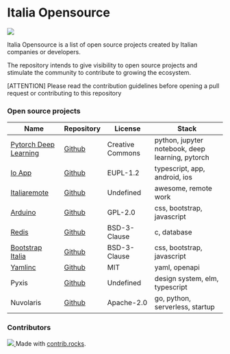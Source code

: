 # Italia Opensource

<img src='https://img.shields.io/badge/projects-9-green'>

Italia Opensource is a list of open source projects created by Italian companies or developers.

The repository intends to give visibility to open source projects and stimulate the community to contribute to growing the ecosystem.

[ATTENTION] Please read the contribution guidelines before opening a pull request or contributing to this repository

### Open source projects

| Name                                                                     | Repository                                                      | License          | Stack                                            |
| ------------------------------------------------------------------------ | --------------------------------------------------------------- | ---------------- | ------------------------------------------------ |
| [Pytorch Deep Learning](https://atcold.github.io/pytorch-Deep-Learning/) | [Github](https://github.com/Atcold/pytorch-Deep-Learning)       | Creative Commons | python, jupyter notebook, deep learning, pytorch |
| [Io App](https://io.italia.it)                                           | [Github](https://github.com/pagopa/io-app)                      | EUPL-1.2         | typescript, app, android, ios                    |
| [Italiaremote](https://italiaremote.com/companies)                       | [Github](https://github.com/italiaremote/awesome-italia-remote) | Undefined        | awesome, remote work                             |
| [Arduino](https://www.arduino.cc/en/software/)                           | [Github](https://github.com/arduino/Arduino)                    | GPL-2.0          | css, bootstrap, javascript                       |
| [Redis](https://redis.io)                                                | [Github](https://github.com/redis/redis)                        | BSD-3-Clause     | c, database                                      |
| [Bootstrap Italia](https://developers.italia.it)                         | [Github](https://github.com/italia/bootstrap-italia)            | BSD-3-Clause     | css, bootstrap, javascript                       |
| [Yamlinc](https://www.javanile.org)                                      | [Github](https://www.github.com/javanile/yamlinc)               | MIT              | yaml, openapi                                    |
| Pyxis                                                                    | [Github](https://github.com/primait/pyxis)                      | Undefined        | design system, elm, typescript                   |
| Nuvolaris                                                                | [Github](https://github.com/nuvolaris/nuvolaris)                | Apache-2.0       | go, python, serverless, startup                  |

### Contributors

<a href="https://github.com/Italia-OpenSource/awesome-italia-opensource/graphs/contributors"> <img src="https://contrib.rocks/image?repo=Italia-Open-Source/awesome-italia-opensource" /> </a> Made with [contrib.rocks](https://contrib.rocks).